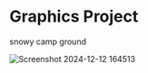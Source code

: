 # Graphics Project

snowy camp ground


![Screenshot 2024-12-12 164513](https://github.com/user-attachments/assets/a38be324-9104-45d2-aac0-abe801eab4ee)
